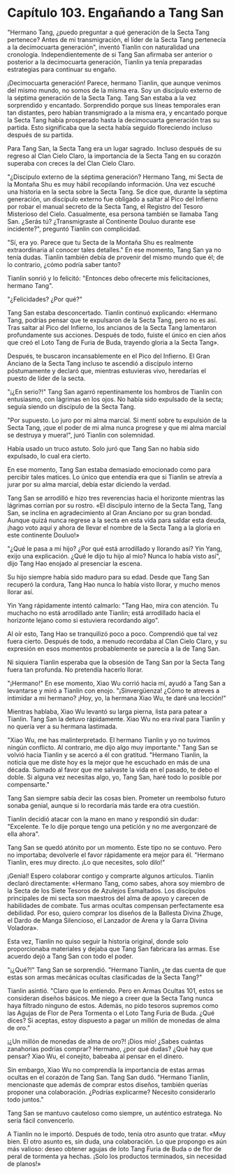 
# Capítulo 103. Engañando a Tang San


"Hermano Tang, ¿puedo preguntar a qué generación de la Secta Tang pertenece? Antes de mi transmigración, el líder de la Secta Tang pertenecía a la decimocuarta generación", inventó Tianlin con naturalidad una cronología. Independientemente de si Tang San afirmaba ser anterior o posterior a la decimocuarta generación, Tianlin ya tenía preparadas estrategias para continuar su engaño.

¡Decimocuarta generación! Parece, hermano Tianlin, que aunque venimos del mismo mundo, no somos de la misma era. Soy un discípulo externo de la séptima generación de la Secta Tang. Tang San estaba a la vez sorprendido y encantado. Sorprendido porque sus líneas temporales eran tan distantes, pero habían transmigrado a la misma era, y encantado porque la Secta Tang había prosperado hasta la decimocuarta generación tras su partida. Esto significaba que la secta había seguido floreciendo incluso después de su partida.

Para Tang San, la Secta Tang era un lugar sagrado. Incluso después de su regreso al Clan Cielo Claro, la importancia de la Secta Tang en su corazón superaba con creces la del Clan Cielo Claro.

"¿Discípulo externo de la séptima generación? Hermano Tang, mi Secta de la Montaña Shu es muy hábil recopilando información. Una vez escuché una historia en la secta sobre la Secta Tang. Se dice que, durante la séptima generación, un discípulo externo fue obligado a saltar al Pico del Infierno por robar el manual secreto de la Secta Tang, el Registro del Tesoro Misterioso del Cielo. Casualmente, esa persona también se llamaba Tang San. ¿Serás tú? ¿Transmigraste al Continente Douluo durante ese incidente?", preguntó Tianlin con complicidad.

"Sí, era yo. Parece que tu Secta de la Montaña Shu es realmente extraordinaria al conocer tales detalles." En ese momento, Tang San ya no tenía dudas. Tianlin también debía de provenir del mismo mundo que él; de lo contrario, ¿cómo podría saber tanto?

Tianlin sonrió y lo felicitó: "Entonces debo ofrecerte mis felicitaciones, hermano Tang".

"¿Felicidades? ¿Por qué?"

Tang San estaba desconcertado. Tianlin continuó explicando: «Hermano Tang, podrías pensar que te expulsaron de la Secta Tang, pero no es así. Tras saltar al Pico del Infierno, los ancianos de la Secta Tang lamentaron profundamente sus acciones. Después de todo, fuiste el único en cien años que creó el Loto Tang de Furia de Buda, trayendo gloria a la Secta Tang».

Después, te buscaron incansablemente en el Pico del Infierno. El Gran Anciano de la Secta Tang incluso te ascendió a discípulo interno póstumamente y declaró que, mientras estuvieras vivo, heredarías el puesto de líder de la secta.

"¡¿En serio?!" Tang San agarró repentinamente los hombros de Tianlin con entusiasmo, con lágrimas en los ojos. No había sido expulsado de la secta; seguía siendo un discípulo de la Secta Tang.

"Por supuesto. Lo juro por mi alma marcial. Si mentí sobre tu expulsión de la Secta Tang, ¡que el poder de mi alma nunca progrese y que mi alma marcial se destruya y muera!", juró Tianlin con solemnidad.

Había usado un truco astuto. Solo juró que Tang San no había sido expulsado, lo cual era cierto.

En ese momento, Tang San estaba demasiado emocionado como para percibir tales matices. Lo único que entendía era que si Tianlin se atrevía a jurar por su alma marcial, debía estar diciendo la verdad.

Tang San se arrodilló e hizo tres reverencias hacia el horizonte mientras las lágrimas corrían por su rostro. «El discípulo interno de la Secta Tang, Tang San, se inclina en agradecimiento al Gran Anciano por su gran bondad. Aunque quizá nunca regrese a la secta en esta vida para saldar esta deuda, ¡hago voto aquí y ahora de llevar el nombre de la Secta Tang a la gloria en este continente Douluo!»

"¿Qué le pasa a mi hijo? ¿Por qué está arrodillado y llorando así? Yin Yang, exijo una explicación. ¿Qué le dijo tu hijo al mío? Nunca lo había visto así", dijo Tang Hao enojado al presenciar la escena.

Su hijo siempre había sido maduro para su edad. Desde que Tang San recuperó la cordura, Tang Hao nunca lo había visto llorar, y mucho menos llorar así.

Yin Yang rápidamente intentó calmarlo: "Tang Hao, mira con atención. Tu muchacho no está arrodillado ante Tianlin; está arrodillado hacia el horizonte lejano como si estuviera recordando algo".

Al oír esto, Tang Hao se tranquilizó poco a poco. Comprendió que tal vez fuera cierto. Después de todo, a menudo recordaba al Clan Cielo Claro, y su expresión en esos momentos probablemente se parecía a la de Tang San.

Ni siquiera Tianlin esperaba que la obsesión de Tang San por la Secta Tang fuera tan profunda. No pretendía hacerlo llorar.

"¡Hermano!" En ese momento, Xiao Wu corrió hacia mí, ayudó a Tang San a levantarse y miró a Tianlin con enojo. "¡Sinvergüenza! ¿Cómo te atreves a intimidar a mi hermano? ¡Hoy, yo, la hermana Xiao Wu, te daré una lección!"

Mientras hablaba, Xiao Wu levantó su larga pierna, lista para patear a Tianlin. Tang San la detuvo rápidamente. Xiao Wu no era rival para Tianlin y no quería ver a su hermana lastimada.

"Xiao Wu, me has malinterpretado. El hermano Tianlin y yo no tuvimos ningún conflicto. Al contrario, me dijo algo muy importante." Tang San se volvió hacia Tianlin y se acercó a él con gratitud. "Hermano Tianlin, la noticia que me diste hoy es la mejor que he escuchado en más de una década. Sumado al favor que me salvaste la vida en el pasado, te debo el doble. Si alguna vez necesitas algo, yo, Tang San, haré todo lo posible por compensarte."

Tang San siempre sabía decir las cosas bien. Prometer un reembolso futuro sonaba genial, aunque si lo recordaría más tarde era otra cuestión.

Tianlin decidió atacar con la mano en mano y respondió sin dudar: "Excelente. Te lo dije porque tengo una petición y no me avergonzaré de ella ahora".

Tang San se quedó atónito por un momento. Este tipo no se contuvo. Pero no importaba; devolverle el favor rápidamente era mejor para él. "Hermano Tianlin, eres muy directo. ¡Lo que necesites, solo dilo!"

¡Genial! Espero colaborar contigo y comprarte algunos artículos. Tianlin declaró directamente: «Hermano Tang, como sabes, ahora soy miembro de la Secta de los Siete Tesoros de Azulejos Esmaltados. Los discípulos principales de mi secta son maestros del alma de apoyo y carecen de habilidades de combate. Tus armas ocultas compensan perfectamente esa debilidad. Por eso, quiero comprar los diseños de la Ballesta Divina Zhuge, el Dardo de Manga Silencioso, el Lanzador de Arena y la Garra Divina Voladora».

Esta vez, Tianlin no quiso seguir la historia original, donde solo proporcionaba materiales y dejaba que Tang San fabricara las armas. Ese acuerdo dejó a Tang San con todo el poder.

"¡¿Qué?!" Tang San se sorprendió. "Hermano Tianlin, ¿te das cuenta de que estas son armas mecánicas ocultas clasificadas de la Secta Tang?"

Tianlin asintió. "Claro que lo entiendo. Pero en Armas Ocultas 101, estos se consideran diseños básicos. Me niego a creer que la Secta Tang nunca haya filtrado ninguno de estos. Además, no pido tesoros supremos como las Agujas de Flor de Pera Tormenta o el Loto Tang Furia de Buda. ¿Qué dices? Si aceptas, estoy dispuesto a pagar un millón de monedas de alma de oro."

¡¿Un millón de monedas de alma de oro?! ¡Dios mío! ¿Sabes cuántas zanahorias podrías comprar? Hermano, ¿por qué dudas? ¿Qué hay que pensar? Xiao Wu, el conejito, babeaba al pensar en el dinero.

Sin embargo, Xiao Wu no comprendía la importancia de estas armas ocultas en el corazón de Tang San. Tang San dudó. "Hermano Tianlin, mencionaste que además de comprar estos diseños, también querías proponer una colaboración. ¿Podrías explicarme? Necesito considerarlo todo juntos."

Tang San se mantuvo cauteloso como siempre, un auténtico estratega. No sería fácil convencerlo.

A Tianlin no le importó. Después de todo, tenía otro asunto que tratar. «Muy bien. El otro asunto es, sin duda, una colaboración. Lo que propongo es aún más valioso: deseo obtener agujas de loto Tang Furia de Buda o de flor de peral de tormenta ya hechas. ¡Solo los productos terminados, sin necesidad de planos!»